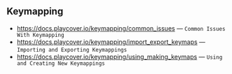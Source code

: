 ## Keymapping

- https://docs.playcover.io/keymapping/common_issues &mdash; `Common Issues With Keymapping`
- https://docs.playcover.io/keymapping/import_export_keymaps &mdash; `Importing and Exporting Keymappings`
- https://docs.playcover.io/keymapping/using_making_keymaps &mdash; `Using and Creating New Keymappings`
